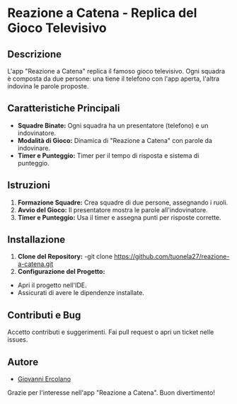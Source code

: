 # Reazione a Catena - Replica del Gioco Televisivo

## Descrizione
L'app "Reazione a Catena" replica il famoso gioco televisivo. Ogni squadra è composta da due persone: una tiene il telefono con l'app aperta, l'altra indovina le parole proposte.

## Caratteristiche Principali
- **Squadre Binate:** Ogni squadra ha un presentatore (telefono) e un indovinatore.
- **Modalità di Gioco:** Dinamica di "Reazione a Catena" con parole da indovinare.
- **Timer e Punteggio:** Timer per il tempo di risposta e sistema di punteggio.

## Istruzioni
1. **Formazione Squadre:** Crea squadre di due persone, assegnando i ruoli.
2. **Avvio del Gioco:** Il presentatore mostra le parole all'indovinatore.
3. **Timer e Punteggio:** Usa il timer e assegna punti per risposte corrette.

## Installazione
1. **Clone del Repository:**
-git clone https://github.com/tuonela27/reazione-a-catena.git
2. **Configurazione del Progetto:**
- Apri il progetto nell'IDE.
- Assicurati di avere le dipendenze installate.

## Contributi e Bug
Accetto contributi e suggerimenti. Fai pull request o apri un ticket nelle issues.

## Autore
- [Giovanni Ercolano](https://github.com/giovanni-ercolano)

Grazie per l'interesse nell'app "Reazione a Catena". Buon divertimento!
